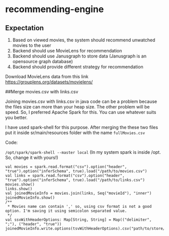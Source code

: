 # recommending-engine

Expectation
---

1. Based on viewed movies, the system should recommend unwatched movies to the user
2. Backend should use MovieLens for recommendation
3. Backend should use Janusgraph to store data (Janusgraph is an opensource graph database)
4. Backend should provide different strategy for recommendation

Download MovieLens data from this link <https://grouplens.org/datasets/movielens/>

##Merge movies.csv with links.csv

Joining movies.csv with links.csv in java code can be a problem because the files size can more than your heap size. The other problem will be speed. So, I preferred Apache Spark for this. You can use whatever suits you better.

I have used spark-shell for this purpose. After merging the these two files put it inside sr/main/resources folder with the name `fullMovies.csv`

Code:

`/opt/spark/spark-shell --master local` (In my system spark is inside /opt. So, change it with yours!)

```
val movies = spark.read.format("csv").option("header", "true").option("inferSchema", true).load("/path/to/movies.csv")
val links = spark.read.format("csv").option("header", "true").option("inferSchema", true).load("/path/to/links.csv")
movies.show()
links.show()
val joinedMovieInfo = movies.join(links, Seq("movieId"), "inner")
joinedMovieInfo.show()
/**
 * Movies name can contain ',' so, using csv format is not a good option. I'm saving it using semicolon separated value.
 */
val ssvWithHeaderOptions: Map[String, String] = Map(("delimiter", ";"), ("header", "true"))
joinedMovieInfo.write.options(tsvWithHeaderOptions).csv("path/to/store/ssv")
```
